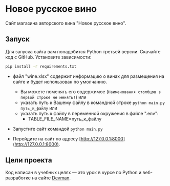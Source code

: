 # Новое русское вино

Сайт магазина авторского вина "Новое русское вино".

## Запуск
Для запуска сайта вам понадобится Python третьей версии.
Скачайте код с GitHub. Установите зависимости:

```sh
pip install -r requirements.txt
```
- файл "wine.xlsx" содержит информацию о винах для размещения на сайте и будет использован по умолчанию.
  - Вы можете поменять его содержимое (`Наименования столбцов в первой строке не менять!`) или 
  - указать путь к Вашему файлу в командной строке ```python main.py путь_к_файлу``` или
  - указать путь к файлу в переменной окружения в файле ".env":
    - TABLE_FILE_NAME=путь_к_файлу

- Запустите сайт командой ```python main.py```
- Перейдите на сайт по адресу [http://127.0.0.1:8000](http://127.0.0.1:8000).


## Цели проекта

Код написан в учебных целях — это урок в курсе по Python и веб-разработке на сайте [Devman](https://dvmn.org).
